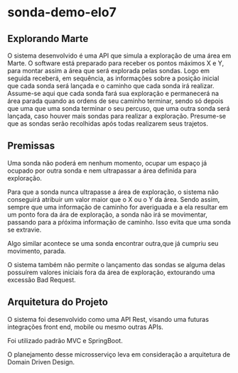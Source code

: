# sonda-demo-elo7

## Explorando Marte
O sistema desenvolvido é uma API que simula a exploração de uma área em Marte. O software está preparado para receber os pontos máximos X e Y, para montar assim 
a área que será explorada pelas sondas. Logo em seguida receberá, em sequência, as informações sobre a posição inicial que cada sonda será lançada e o caminho
que cada sonda irá realizar. Assume-se aqui que cada sonda fará sua exploração e permanecerá na área parada quando as ordens de seu caminho terminar, sendo só 
depois que uma que uma sonda terminar o seu percuso, que uma outra sonda será lançada, caso houver mais sondas para realizar a exploração. Presume-se que as 
sondas serão recolhidas após todas realizarem seus trajetos.

## Premissas
Uma sonda não poderá em nenhum momento, ocupar um espaço já ocupado por outra sonda e nem ultrapassar a área definida para exploração. 

Para que a sonda nunca ultrapasse a área de exploração, o sistema não conseguirá atribuir um valor maior que o X ou o Y da área.
Sendo assim, sempre que uma informação de caminho for averiguada e a ela resultar em um ponto fora da ára de exploração, a sonda não irá se movimentar, 
passando para a pŕóxima informação de caminho. Isso evita que uma sonda se extravie. 

Algo similar acontece se uma sonda encontrar outra,que já cumpriu seu movimento, parada. 

O sistema também não permite o lançamento das sondas se alguma delas possuírem valores iniciais fora da área de exploração, extourando uma excessão Bad Request. 

## Arquitetura do Projeto
O sistema foi desenvolvido como uma API Rest, visando uma futuras integrações front end, mobile ou mesmo outras APIs. 

Foi utilizado padrão MVC e SpringBoot. 

O planejamento desse microsserviço leva em consideração a arquitetura de Domain Driven Design.

 
